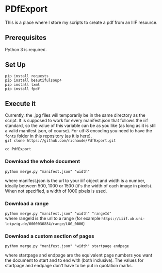 # PDfExport
This is a place where I store my scripts to create a pdf from an IIIF resource.
## Prerequisites
Python 3 is required.
## Set Up
```pip install requests```  
```pip install beautifulsoup4```  
```pip install lxml```  
```pip install fpdf```
## Execute it
Currently, the .jpg files will temporarily be in the same directory as the script. It is supposed to work for every manifest.json that follows the iiif standard, so the value of this variable can be as you like (as long as it is still a valid manifest.json, of course). For utf-8 encoding you need to have the ```fonts``` folder in this repository (as it is here).  
```git clone https://github.com/richaude/PdfExport.git```  

```cd PdfExport```  
### Download the whole document
```python merge.py "manifest.json" "width"```  

where manifest.json is the url to your iiif object and width is a number, ideally between 500, 1000 or 1500 (it's the width of each image in pixels). When not specified, a width of 1000 pixels is used.
### Download a range
```python merge.py "manifest.json" "width" "rangeId"```  
where rangeId is the url to a range (for example ```https://iiif.ub.uni-leipzig.de/0000030884/range/LOG_0006```)
### Download a custom section of pages  
```python merge.py "manifest.json" "width" startpage endpage```  

where startpage and endpage are the equivalent page numbers you want the document to start and to end with (both inclusive). The values for startpage and endpage don't have to be put in quotation marks.
